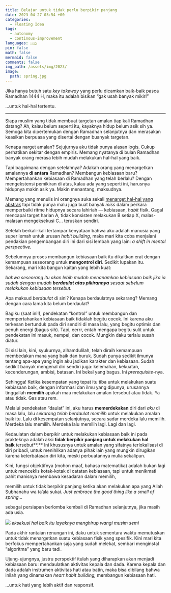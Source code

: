 ```yaml
---
title: Belajar untuk tidak perlu berpikir panjang
date: 2023-04-27 03:54 +00
categories:
  - Floating Idea
tags:
  - autonomy
  - continous-improvement
languages: 🇮🇩
pin: false
math: false
mermaid: false
comments: false
img_path: /assets/img/2023/
image:
  path: spring.jpg
---
```


Jika hanya butuh satu _key takeway_ yang perlu dicamkan baik-baik pasca Ramadhan 1444 H, maka itu adalah bisikan “gak usah banyak mikir!”

…untuk hal-hal tertentu.

***

Siapa muslim yang tidak membuat targetan amalan tiap kali Ramadhan datang? Ah, kalau belum seperti itu, kayaknya hidup belum asik sih ya. Semoga kita dipertemukan dengan Ramadhan selanjutnya dan merasakan keasikan berpuasa yang disertai dengan buanyak targetan.

Kenapa narget amalan? Sejujurnya aku tidak punya alasan logis. Cukup perhatikan sekitar dengan empiris. Memang nyatanya di bulan Ramadhan banyak orang merasa lebih mudah melakukan hal-hal yang baik.

Tapi bagaimana dengan setelahnya? Adakah orang yang menargetkan amalannya **di antara** Ramadhan? Membangun kebiasaan baru? Mempertahankan kebiasaan di Ramadhan yang telah berlalu? Dengan mengekstensi pemikiran di atas, kalau ada yang seperti ini, harusnya hidupnya makin asik ya. Makin menantang, maksudnya.

Memang yang menulis ini orangnya suka sekali [menarget hal-hal yang abstrak](/posts/key-art-dan-patterns-of-actions/) tapi tidak punya malu juga buat banyak _miss_ dalam perkara memperbaiki ritme hidupnya secara lahiriah — kebiasaan, _habit_ fisik. Gagal mencapai target harian A, tidak konsisten melakukan B setiap X, malas-malasan mengeksekusi C… teruskan sendiri.

Setelah berkali-kali tertampar kenyataan bahwa aku adalah manusia yang super lemah untuk urusan _habit building_, maka mari kita coba menjalani pendakian pengembangan diri ini dari sisi lembah yang lain: _a shift in mental perspective._

Sebelumnya proses membangun kebiasaan baik itu dikaitkan erat dengan kemampuan seseorang untuk **mengontrol diri**. Sedikit lupakan itu. Sekarang, mari kita bangun kaitan yang lebih kuat:

_bahwa seseorang itu akan lebih mudah menanamkan kebiasaan baik jika ia sudah dengan mudah_ **_berdaulat atas pikirannya_** _sesaat sebelum melakukan kebiasaan tersebut._

Apa maksud _berdaulat_ di sini? Kenapa berdaulatnya sekarang? Memang dengan cara lama kita belum berdaulat?

Bagiku (saat ini!), pendekatan “kontrol” untuk membangun dan mempertahankan kebiasaan baik tidaklah begitu cocok. Ini karena aku terkesan bertunduk pada diri sendiri di masa lalu, yang begitu optimis dan penuh energi (bagus sih). Tapi, eerrr, entah mengapa begitu sulit untuk pendekatan ini masuk, nempel, dan cocok. Mungkin daku terlalu susah diatur.

Di sisi lain, kini, syukurnya, alhamdulilah, telah diraih kemampuan membedakan mana yang baik dan buruk. Sudah punya sedikit ilmunya tentang apa-apa yang ingin aku jadikan karakter dan kebiasaan. Sudah sedikit banyak mengenal diri sendiri juga: kelemahan, kekuatan, kecenderungan, ambisi, batasan. Ini bekal yang bagus. Ini _prerequisite_-nya.

Sehingga! Ketika kesempatan yang tepat itu tiba untuk melakukan suatu kebiasaan baik, dengan informasi dan ilmu yang dipunya, urusannya tinggallah **memilih** apakah mau melakukan amalan tersebut atau tidak. Ya atau tidak. Gas atau rem.

Melalui pendekatan “daulat” ini, aku harus **memerdekakan** diri dari _aku_ di masa lalu, lalu _sekarang telah berdaulat memilih_ untuk melakukan amalan baik itu. Lalu di kesempatan selanjutnya, secara sadar merdeka lalu memilih. Merdeka lalu memilih. Merdeka lalu memilih lagi. Lagi dan lagi.

Kedaulatan dalam berpikir untuk melakukan kebiasaan baik ini pada prakteknya adalah aksi **tidak berpikir panjang untuk melakukan hal baik** tersebut**.** Ini khususnya untuk amalan yang sifatnya terlokalisasi di diri pribadi, untuk menihilkan adanya pihak lain yang mungkin dirugikan karena keterbatasan diri kita, meski perbuatannya mulia sekalipun.

Kini, fungsi objektifnya (mohon maaf, bahasa matematika) adalah bukan lagi untuk menceklis kotak-kotak di catatan kebiasaan, tapi untuk menikmati pahit manisnya membawa kesadaran dalam memilih,

memilih untuk tidak berpikir panjang ketika akan melakukan apa yang Allah Subhanahu wa ta’ala sukai. _Just embrace the good thing like a smell of spring…_

sebagai persiapan berlomba kembali di Ramadhan selanjutnya, jika masih ada usia.

![](spring.jpg)
_eksekusi hal baik itu layaknya menghirup wangi musim semi_

Pada akhir rantaian renungan ini, daku untuk sementara waktu memutuskan untuk tidak menargetkan suatu kebiasaan fisik yang spesifik. Kini mari kita berfokus mempertahankan saja yang sudah melekat, sembari menginstal “algoritma” yang baru tadi.

Ujung-ujungnya, justru perspektif itulah yang diharapkan akan menjadi kebiasaan baru: mendaulatkan aktivitas kepala dan dada. Karena kepala dan dada adalah instrumen aktivitas hati atau batin, maka bisa dibilang bahwa inilah yang dinamakan _heart habit building,_ membangun kebiasaan hati.

…untuk hati yang lebih aktif dan responsif.
